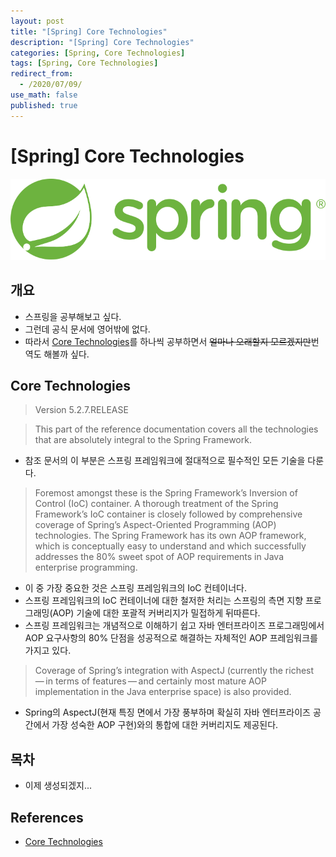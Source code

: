 ```yaml
---
layout: post
title: "[Spring] Core Technologies"
description: "[Spring] Core Technologies"
categories: [Spring, Core Technologies]
tags: [Spring, Core Technologies]
redirect_from:
  - /2020/07/09/
use_math: false
published: true
---
```


# [Spring] Core Technologies

<img src="/assets/images/posts/logos/spring-logo.svg">

## 개요

- 스프링을 공부해보고 싶다.
- 그런데 공식 문서에 영어밖에 없다.
- 따라서 [Core Technologies](https://docs.spring.io/spring/docs/current/spring-framework-reference/core.html)를 하나씩 공부하면서 ~~얼마나 오래할지 모르겠지만~~번역도 해볼까 싶다.

## Core Technologies

> Version 5.2.7.RELEASE

> This part of the reference documentation covers all the technologies that are absolutely integral to the Spring Framework.

- 참조 문서의 이 부분은 스프링 프레임워크에 절대적으로 필수적인 모든 기술을 다룬다.

> Foremost amongst these is the Spring Framework’s Inversion of Control (IoC) container. A thorough treatment of the Spring Framework’s IoC container is closely followed by comprehensive coverage of Spring’s Aspect-Oriented Programming (AOP) technologies. The Spring Framework has its own AOP framework, which is conceptually easy to understand and which successfully addresses the 80% sweet spot of AOP requirements in Java enterprise programming.

- 이 중 가장 중요한 것은 스프링 프레임워크의 IoC 컨테이너다.
- 스프링 프레임워크의 IoC 컨테이너에 대한 철저한 처리는 스프링의 측면 지향 프로그래밍(AOP) 기술에 대한 포괄적 커버리지가 밀접하게 뒤따른다.
- 스프링 프레임워크는 개념적으로 이해하기 쉽고 자바 엔터프라이즈 프로그래밍에서 AOP 요구사항의 80% 단점을 성공적으로 해결하는 자체적인 AOP 프레임워크를 가지고 있다.

> Coverage of Spring’s integration with AspectJ (currently the richest — in terms of features — and certainly most mature AOP implementation in the Java enterprise space) is also provided.

- Spring의 AspectJ(현재 특징 면에서 가장 풍부하며 확실히 자바 엔터프라이즈 공간에서 가장 성숙한 AOP 구현)와의 통합에 대한 커버리지도 제공된다.

## 목차

- 이제 생성되겠지...

## References

- [Core Technologies](https://docs.spring.io/spring/docs/current/spring-framework-reference/core.html)

